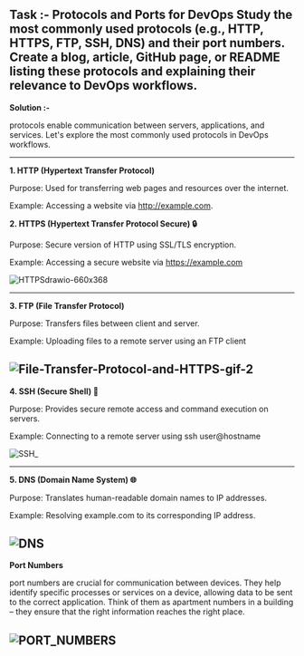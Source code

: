 Task :-
Protocols and Ports for DevOps Study the most commonly used protocols (e.g., HTTP, HTTPS, FTP, SSH, DNS) and their port numbers. Create a blog, article, GitHub page, or README listing these protocols and explaining their relevance to DevOps workflows.
---

**Solution :-**

protocols enable communication between servers, applications, and services. Let's explore the most commonly used protocols in DevOps workflows.

---
**1. HTTP (Hypertext Transfer Protocol)**

Purpose: Used for transferring web pages and resources over the internet.

Example: Accessing a website via http://example.com. 

**2. HTTPS (Hypertext Transfer Protocol Secure) 🔒**

Purpose: Secure version of HTTP using SSL/TLS encryption.

Example: Accessing a secure website via https://example.com 

![HTTPSdrawio-660x368](https://github.com/user-attachments/assets/d3d7fb1f-d334-4076-a13c-984b2e49fec3)

---
**3. FTP (File Transfer Protocol)**

Purpose: Transfers files between client and server.

Example: Uploading files to a remote server using an FTP client

![File-Transfer-Protocol-and-HTTPS-gif-2](https://github.com/user-attachments/assets/1b9678ec-ecb0-4e12-aac6-ab04dcb6b0c4)
---
**4. SSH (Secure Shell) 🔑**

Purpose: Provides secure remote access and command execution on servers.

Example: Connecting to a remote server using ssh user@hostname

![SSH_](https://github.com/user-attachments/assets/713fd955-a0a0-479d-8ab9-5fa330aafe16)

---
**5. DNS (Domain Name System) 🌐**

Purpose: Translates human-readable domain names to IP addresses.

Example: Resolving example.com to its corresponding IP address.

![DNS](https://github.com/user-attachments/assets/5e9d5f63-ba49-4ea2-b1b5-17326a6aa9cb)
---

**Port Numbers**

port numbers are crucial for communication between devices. They help identify specific processes or services on a device, allowing data to be sent to the correct application. Think of them as apartment numbers in a building – they ensure that the right information reaches the right place.

![PORT_NUMBERS](https://github.com/user-attachments/assets/3cefe6cc-7df0-48fc-a5c0-f72c02fde3ab)
---
